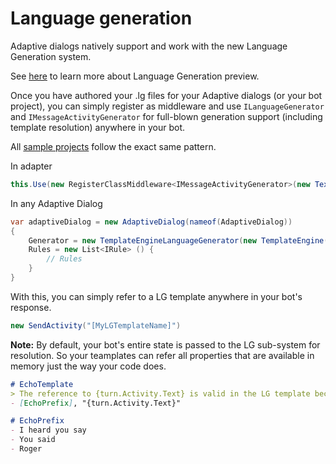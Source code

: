 # Language generation

Adaptive dialogs natively support and work with the new Language Generation system. 

See [here][1] to learn more about Language Generation preview.

Once you have authored your .lg files for your Adaptive dialogs (or your bot project), you can simply register as middleware and use  `ILanguageGenerator` and `IMessageActivityGenerator` for full-blown generation support (including template resolution) anywhere in your bot.

All [sample projects][2] follow the exact same pattern.


In adapter
```C#
this.Use(new RegisterClassMiddleware<IMessageActivityGenerator>(new TextMessageActivityGenerator()));
```

In any Adaptive Dialog
```C#
var adaptiveDialog = new AdaptiveDialog(nameof(AdaptiveDialog))
{ 
    Generator = new TemplateEngineLanguageGenerator(new TemplateEngine().AddFile(lgFilePath)),
    Rules = new List<IRule> () {
        // Rules
    }    
}
```

With this, you can simply refer to a LG template anywhere in your bot's response. 

``` C#
new SendActivity("[MyLGTemplateName]")
```

**Note:** By default, your bot's entire state is passed to the LG sub-system for resolution. So your teamplates can refer all properties that are available in memory just the way your code does.

``` markdown
# EchoTemplate
> The reference to {turn.Activity.Text} is valid in the LG template because bot state is passed in on all template evaluation calls.
- [EchoPrefix], "{turn.Activity.Text}"

# EchoPrefix
- I heard you say
- You said
- Roger
```

[1]:../../language-generation/README.md
[2]:../csharp_dotnetcore


